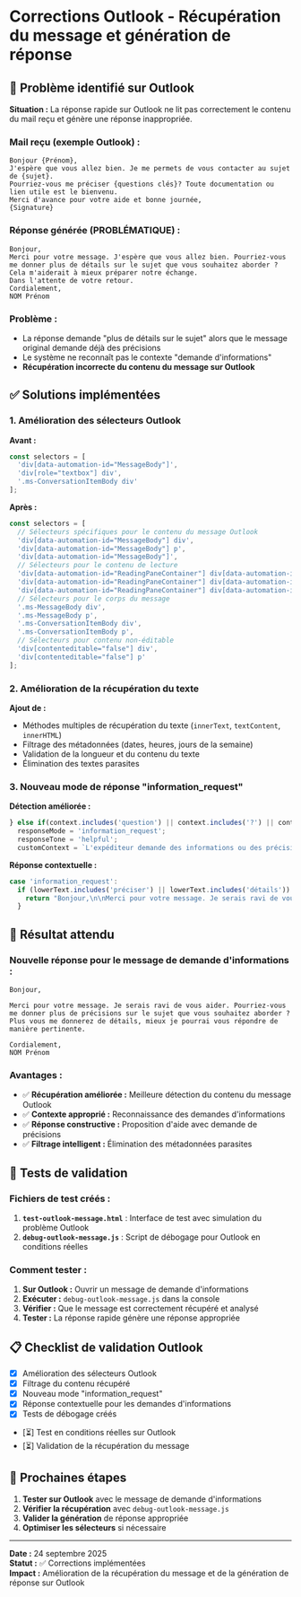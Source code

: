 # Corrections Outlook - Récupération du message et génération de réponse

## 🐛 Problème identifié sur Outlook

**Situation :** La réponse rapide sur Outlook ne lit pas correctement le contenu du mail reçu et génère une réponse inappropriée.

### Mail reçu (exemple Outlook) :
```
Bonjour {Prénom},
J'espère que vous allez bien. Je me permets de vous contacter au sujet de {sujet}.
Pourriez-vous me préciser {questions clés}? Toute documentation ou lien utile est le bienvenu.
Merci d'avance pour votre aide et bonne journée,
{Signature}
```

### Réponse générée (PROBLÉMATIQUE) :
```
Bonjour,
Merci pour votre message. J'espère que vous allez bien. Pourriez-vous me donner plus de détails sur le sujet que vous souhaitez aborder ? Cela m'aiderait à mieux préparer notre échange.
Dans l'attente de votre retour.
Cordialement,
NOM Prénom
```

### Problème :
- La réponse demande "plus de détails sur le sujet" alors que le message original demande déjà des précisions
- Le système ne reconnaît pas le contexte "demande d'informations"
- **Récupération incorrecte du contenu du message sur Outlook**

## ✅ Solutions implémentées

### 1. **Amélioration des sélecteurs Outlook**

**Avant :**
```javascript
const selectors = [
  'div[data-automation-id="MessageBody"]',
  'div[role="textbox"] div',
  '.ms-ConversationItemBody div'
];
```

**Après :**
```javascript
const selectors = [
  // Sélecteurs spécifiques pour le contenu du message Outlook
  'div[data-automation-id="MessageBody"] div',
  'div[data-automation-id="MessageBody"] p',
  'div[data-automation-id="MessageBody"]',
  // Sélecteurs pour le contenu de lecture
  'div[data-automation-id="ReadingPaneContainer"] div[data-automation-id="MessageBody"]',
  'div[data-automation-id="ReadingPaneContainer"] div[data-automation-id="MessageBody"] div',
  'div[data-automation-id="ReadingPaneContainer"] div[data-automation-id="MessageBody"] p',
  // Sélecteurs pour le corps du message
  '.ms-MessageBody div',
  '.ms-MessageBody p',
  '.ms-ConversationItemBody div',
  '.ms-ConversationItemBody p',
  // Sélecteurs pour contenu non-éditable
  'div[contenteditable="false"] div',
  'div[contenteditable="false"] p'
];
```

### 2. **Amélioration de la récupération du texte**

**Ajout de :**
- Méthodes multiples de récupération du texte (`innerText`, `textContent`, `innerHTML`)
- Filtrage des métadonnées (dates, heures, jours de la semaine)
- Validation de la longueur et du contenu du texte
- Élimination des textes parasites

### 3. **Nouveau mode de réponse "information_request"**

**Détection améliorée :**
```javascript
} else if(context.includes('question') || context.includes('?') || context.includes('préciser') || context.includes('détails')) {
  responseMode = 'information_request';
  responseTone = 'helpful';
  customContext = `L'expéditeur demande des informations ou des précisions...`;
```

**Réponse contextuelle :**
```javascript
case 'information_request':
  if (lowerText.includes('préciser') || lowerText.includes('détails')) {
    return "Bonjour,\n\nMerci pour votre message. Je serais ravi de vous aider. Pourriez-vous me donner plus de précisions sur le sujet que vous souhaitez aborder ? Plus vous me donnerez de détails, mieux je pourrai vous répondre de manière pertinente.\n\nCordialement,\nNOM Prénom";
  }
```

## 🎯 Résultat attendu

### Nouvelle réponse pour le message de demande d'informations :
```
Bonjour,

Merci pour votre message. Je serais ravi de vous aider. Pourriez-vous me donner plus de précisions sur le sujet que vous souhaitez aborder ? Plus vous me donnerez de détails, mieux je pourrai vous répondre de manière pertinente.

Cordialement,
NOM Prénom
```

### Avantages :
- ✅ **Récupération améliorée :** Meilleure détection du contenu du message Outlook
- ✅ **Contexte approprié :** Reconnaissance des demandes d'informations
- ✅ **Réponse constructive :** Proposition d'aide avec demande de précisions
- ✅ **Filtrage intelligent :** Élimination des métadonnées parasites

## 🧪 Tests de validation

### Fichiers de test créés :
1. **`test-outlook-message.html`** : Interface de test avec simulation du problème Outlook
2. **`debug-outlook-message.js`** : Script de débogage pour Outlook en conditions réelles

### Comment tester :
1. **Sur Outlook :** Ouvrir un message de demande d'informations
2. **Exécuter :** `debug-outlook-message.js` dans la console
3. **Vérifier :** Que le message est correctement récupéré et analysé
4. **Tester :** La réponse rapide génère une réponse appropriée

## 📋 Checklist de validation Outlook

- [x] Amélioration des sélecteurs Outlook
- [x] Filtrage du contenu récupéré
- [x] Nouveau mode "information_request"
- [x] Réponse contextuelle pour les demandes d'informations
- [x] Tests de débogage créés
- [⏳] Test en conditions réelles sur Outlook
- [⏳] Validation de la récupération du message

## 🔄 Prochaines étapes

1. **Tester sur Outlook** avec le message de demande d'informations
2. **Vérifier la récupération** avec `debug-outlook-message.js`
3. **Valider la génération** de réponse appropriée
4. **Optimiser les sélecteurs** si nécessaire

---

**Date :** 24 septembre 2025  
**Statut :** ✅ Corrections implémentées  
**Impact :** Amélioration de la récupération du message et de la génération de réponse sur Outlook

